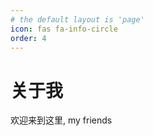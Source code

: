 ```yaml
---
# the default layout is 'page'
icon: fas fa-info-circle
order: 4
---
```


# 关于我

欢迎来到这里, my friends
